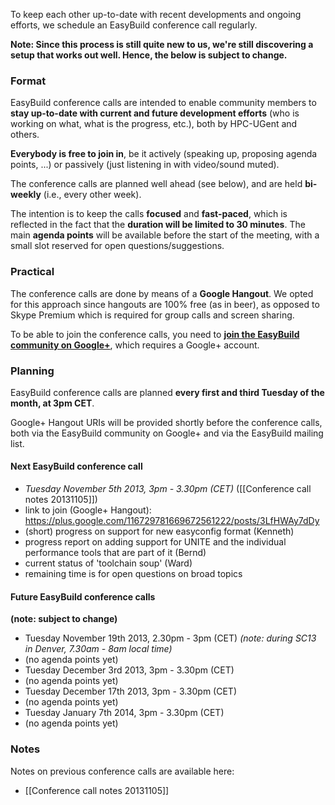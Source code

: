 To keep each other up-to-date with recent developments and ongoing efforts, we schedule an EasyBuild conference call regularly.

**Note: Since this process is still quite new to us, we're still discovering a setup that works out well. Hence, the below is subject to change.**

### Format

EasyBuild conference calls are intended to enable community members to **stay up-to-date with current and future development efforts** (who is working on what, what is the progress, etc.), both by HPC-UGent and others.

**Everybody is free to join in**, be it actively (speaking up, proposing agenda points, ...) or passively (just listening in with video/sound muted).

The conference calls are planned well ahead (see below), and are held **bi-weekly** (i.e., every other week).

The intention is to keep the calls **focused** and **fast-paced**, which is reflected in the fact that the **duration will be limited to 30 minutes**. The main **agenda points** will be available before the start of the meeting, with a small slot reserved for open questions/suggestions.

### Practical

The conference calls are done by means of a **Google Hangout**. We opted for this approach since hangouts are 100% free (as in beer), as opposed to Skype Premium which is required for group calls and screen sharing.

To be able to join the conference calls, you need to [**join the EasyBuild community on Google+**](https://plus.google.com/communities/103632287931200436158), which requires a Google+ account.


### Planning

EasyBuild conference calls are planned **every first and third Tuesday of the month, at 3pm CET**.

Google+ Hangout URIs will be provided shortly before the conference calls, both via the EasyBuild community on Google+ and via the EasyBuild mailing list.

#### Next EasyBuild conference call
 * _Tuesday November 5th 2013, 3pm - 3.30pm (CET)_ ([[Conference call notes 20131105]])
  * link to join (Google+ Hangout): https://plus.google.com/116729781669672561222/posts/3LfHWAy7dDy
   * (short) progress on support for new easyconfig format (Kenneth)
   * progress report on adding support for UNITE and the individual performance tools that are part of it (Bernd)
   * current status of 'toolchain soup' (Ward)
   * remaining time is for open questions on broad topics

#### Future EasyBuild conference calls

**(note: subject to change)**

 * Tuesday November 19th 2013, 2.30pm - 3pm (CET) _(note: during SC13 in Denver, 7.30am - 8am local time)_
  * (no agenda points yet)
 * Tuesday December 3rd 2013, 3pm - 3.30pm (CET)
  * (no agenda points yet)
 * Tuesday December 17th 2013, 3pm - 3.30pm (CET)
  * (no agenda points yet)
 * Tuesday January 7th 2014, 3pm - 3.30pm (CET)
  * (no agenda points yet)

### Notes

Notes on previous conference calls are available here:

 * [[Conference call notes 20131105]]